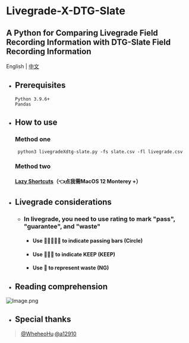 # Livegrade-X-DTG-Slate

A Python for Comparing Livegrade Field Recording Information with DTG-Slate Field Recording Information
---

English | [中文](./README.md) 


- ## Prerequisites

      Python 3.9.6+
      Pandas

- ## How to use
     ### Method one

       python3 livegradeXdtg-slate.py -fs slate.csv -fl livegrade.csv

    ### Method two
    #### [Lazy Shortcuts](https://www.icloud.com/shortcuts/f14f2c4f9e194c9db0f179eef0b825de)（👈点我需MacOS 12 Monterey +）
         

- ## Livegrade considerations
   - ### In livegrade, you need to use rating to mark "pass", "guarantee", and "waste"
      - #### Use 🌟🌟🌟🌟🌟 to indicate passing bars (Circle)
      - #### Use 🌟🌟🌟 to indicate KEEP (KEEP)
      - #### Use 🌟 to represent waste (NG)

- ## Reading comprehension

![Image.png](https://res.craft.do/user/full/69e79654-3209-1fb2-a0b1-6e6353d11c7f/doc/F754BB7C-893F-4F4F-A544-2B31F659DD86/FC20AE30-06F7-45DD-8D89-60AE7284EF0E_2/vxRPf1pbP0zpsa82vPrvBDDNqwpZT3Hkxe39xwTTDfAz/Image.png)

- ## Special thanks
> [@WheheoHu](https://github.com/WheheoHu)·[@a12910](https://github.com/a12910)